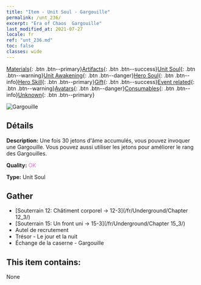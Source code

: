 ```yaml
---
title: "Item - Unit Soul - Gargouille"
permalink: /unt_236/
excerpt: "Era of Chaos  Gargouille"
last_modified_at: 2021-07-27
locale: fr
ref: "unt_236.md"
toc: false
classes: wide
---
```

 [Materials](/ItemsFR/){: .btn .btn--primary}[Artifacts](/ItemsFR/Artifacts/){: .btn .btn--success}[Unit Soul](/ItemsFR/UnitSoul/){: .btn .btn--warning}[Unit Awakening](/ItemsFR/UnitAwakening/){: .btn .btn--danger}[Hero Soul](/ItemsFR/HeroSoul/){: .btn .btn--info}[Hero Skill](/ItemsFR/HeroSkill/){: .btn .btn--primary}[Gift](/ItemsFR/Gift/){: .btn .btn--success}[Event related](/ItemsFR/Events/){: .btn .btn--warning}[Avatars](/ItemsFR/Avatars/){: .btn .btn--danger}[Consumables](/ItemsFR/Consumables/){: .btn .btn--info}[Unknown](/ItemsFR/Unknown/){: .btn .btn--primary}

 ![Gargouille](/images/u/ti_shixianggui.jpg)

## Détails
 **Description:** Une fois 30 jetons d'âme accumulés, vous pouvez invoquer une Gargouille. Vous pouvez aussi utiliser les jetons pour améliorer le rang des Gargouilles.

 **Quality:** <span style="color: #DA70D6">OK</span>

 **Type:** Unit Soul

## Gather

*    [Souterrain 12: Châtiment corporel -> 12-3](/fr/Underground/Chapter 12_3/) 
*    [Souterrain 15: Un front uni -> 15-3](/fr/Underground/Chapter 15_3/) 
*    Autel de recrutement 
*    Trésor - Le jour et la nuit 
*    Échange de la caserne - Gargouille 

## This item contains:

  None

